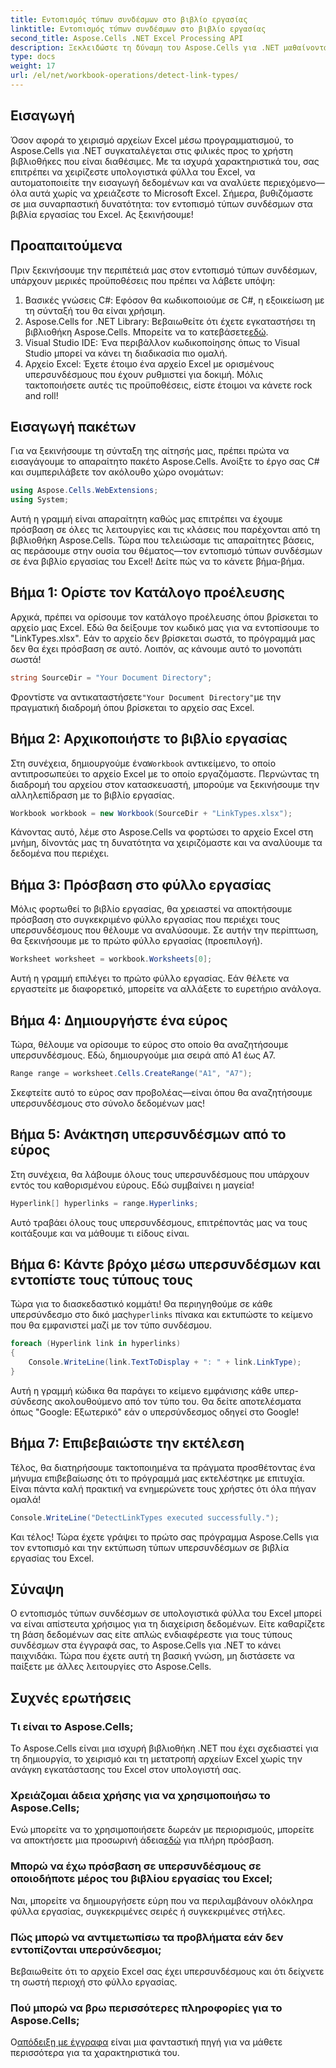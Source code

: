```yaml
---
title: Εντοπισμός τύπων συνδέσμων στο βιβλίο εργασίας
linktitle: Εντοπισμός τύπων συνδέσμων στο βιβλίο εργασίας
second_title: Aspose.Cells .NET Excel Processing API
description: Ξεκλειδώστε τη δύναμη του Aspose.Cells για .NET μαθαίνοντας πώς να εντοπίζετε αποτελεσματικά τους τύπους υπερσυνδέσμων σε υπολογιστικά φύλλα του Excel με αυτόν τον περιεκτικό οδηγό.
type: docs
weight: 17
url: /el/net/workbook-operations/detect-link-types/
---
```

## Εισαγωγή
Όσον αφορά το χειρισμό αρχείων Excel μέσω προγραμματισμού, το Aspose.Cells για .NET συγκαταλέγεται στις φιλικές προς το χρήστη βιβλιοθήκες που είναι διαθέσιμες. Με τα ισχυρά χαρακτηριστικά του, σας επιτρέπει να χειρίζεστε υπολογιστικά φύλλα του Excel, να αυτοματοποιείτε την εισαγωγή δεδομένων και να αναλύετε περιεχόμενο—όλα αυτά χωρίς να χρειάζεστε το Microsoft Excel. Σήμερα, βυθιζόμαστε σε μια συναρπαστική δυνατότητα: τον εντοπισμό τύπων συνδέσμων στα βιβλία εργασίας του Excel. Ας ξεκινήσουμε!
## Προαπαιτούμενα
Πριν ξεκινήσουμε την περιπέτειά μας στον εντοπισμό τύπων συνδέσμων, υπάρχουν μερικές προϋποθέσεις που πρέπει να λάβετε υπόψη:
1. Βασικές γνώσεις C#: Εφόσον θα κωδικοποιούμε σε C#, η εξοικείωση με τη σύνταξή του θα είναι χρήσιμη.
2.  Aspose.Cells for .NET Library: Βεβαιωθείτε ότι έχετε εγκαταστήσει τη βιβλιοθήκη Aspose.Cells. Μπορείτε να το κατεβάσετε[εδώ](https://releases.aspose.com/cells/net/).
3. Visual Studio IDE: Ένα περιβάλλον κωδικοποίησης όπως το Visual Studio μπορεί να κάνει τη διαδικασία πιο ομαλή.
4. Αρχείο Excel: Έχετε έτοιμο ένα αρχείο Excel με ορισμένους υπερσυνδέσμους που έχουν ρυθμιστεί για δοκιμή.
Μόλις τακτοποιήσετε αυτές τις προϋποθέσεις, είστε έτοιμοι να κάνετε rock and roll!
## Εισαγωγή πακέτων
Για να ξεκινήσουμε τη σύνταξη της αίτησής μας, πρέπει πρώτα να εισαγάγουμε το απαραίτητο πακέτο Aspose.Cells. Ανοίξτε το έργο σας C# και συμπεριλάβετε τον ακόλουθο χώρο ονομάτων:
```csharp
using Aspose.Cells.WebExtensions;
using System;
```
Αυτή η γραμμή είναι απαραίτητη καθώς μας επιτρέπει να έχουμε πρόσβαση σε όλες τις λειτουργίες και τις κλάσεις που παρέχονται από τη βιβλιοθήκη Aspose.Cells.
Τώρα που τελειώσαμε τις απαραίτητες βάσεις, ας περάσουμε στην ουσία του θέματος—τον εντοπισμό τύπων συνδέσμων σε ένα βιβλίο εργασίας του Excel! Δείτε πώς να το κάνετε βήμα-βήμα.
## Βήμα 1: Ορίστε τον Κατάλογο προέλευσης
Αρχικά, πρέπει να ορίσουμε τον κατάλογο προέλευσης όπου βρίσκεται το αρχείο μας Excel. Εδώ θα δείξουμε τον κωδικό μας για να εντοπίσουμε το "LinkTypes.xlsx". Εάν το αρχείο δεν βρίσκεται σωστά, το πρόγραμμά μας δεν θα έχει πρόσβαση σε αυτό. Λοιπόν, ας κάνουμε αυτό το μονοπάτι σωστά!
```csharp
string SourceDir = "Your Document Directory";
```
 Φροντίστε να αντικαταστήσετε`"Your Document Directory"`με την πραγματική διαδρομή όπου βρίσκεται το αρχείο σας Excel.
## Βήμα 2: Αρχικοποιήστε το βιβλίο εργασίας
 Στη συνέχεια, δημιουργούμε ένα`Workbook` αντικείμενο, το οποίο αντιπροσωπεύει το αρχείο Excel με το οποίο εργαζόμαστε. Περνώντας τη διαδρομή του αρχείου στον κατασκευαστή, μπορούμε να ξεκινήσουμε την αλληλεπίδραση με το βιβλίο εργασίας.
```csharp
Workbook workbook = new Workbook(SourceDir + "LinkTypes.xlsx");
```
Κάνοντας αυτό, λέμε στο Aspose.Cells να φορτώσει το αρχείο Excel στη μνήμη, δίνοντάς μας τη δυνατότητα να χειριζόμαστε και να αναλύουμε τα δεδομένα που περιέχει.
## Βήμα 3: Πρόσβαση στο φύλλο εργασίας
Μόλις φορτωθεί το βιβλίο εργασίας, θα χρειαστεί να αποκτήσουμε πρόσβαση στο συγκεκριμένο φύλλο εργασίας που περιέχει τους υπερσυνδέσμους που θέλουμε να αναλύσουμε. Σε αυτήν την περίπτωση, θα ξεκινήσουμε με το πρώτο φύλλο εργασίας (προεπιλογή).
```csharp
Worksheet worksheet = workbook.Worksheets[0];
```
Αυτή η γραμμή επιλέγει το πρώτο φύλλο εργασίας. Εάν θέλετε να εργαστείτε με διαφορετικό, μπορείτε να αλλάξετε το ευρετήριο ανάλογα. 
## Βήμα 4: Δημιουργήστε ένα εύρος
Τώρα, θέλουμε να ορίσουμε το εύρος στο οποίο θα αναζητήσουμε υπερσυνδέσμους. Εδώ, δημιουργούμε μια σειρά από A1 έως A7.
```csharp
Range range = worksheet.Cells.CreateRange("A1", "A7");
```
Σκεφτείτε αυτό το εύρος σαν προβολέας—είναι όπου θα αναζητήσουμε υπερσυνδέσμους στο σύνολο δεδομένων μας!
## Βήμα 5: Ανάκτηση υπερσυνδέσμων από το εύρος
Στη συνέχεια, θα λάβουμε όλους τους υπερσυνδέσμους που υπάρχουν εντός του καθορισμένου εύρους. Εδώ συμβαίνει η μαγεία!
```csharp
Hyperlink[] hyperlinks = range.Hyperlinks;
```
Αυτό τραβάει όλους τους υπερσυνδέσμους, επιτρέποντάς μας να τους κοιτάξουμε και να μάθουμε τι είδους είναι.
## Βήμα 6: Κάντε βρόχο μέσω υπερσυνδέσμων και εντοπίστε τους τύπους τους
Τώρα για το διασκεδαστικό κομμάτι! Θα περιηγηθούμε σε κάθε υπερσύνδεσμο στο δικό μας`hyperlinks` πίνακα και εκτυπώστε το κείμενο που θα εμφανιστεί μαζί με τον τύπο συνδέσμου.
```csharp
foreach (Hyperlink link in hyperlinks)
{
	Console.WriteLine(link.TextToDisplay + ": " + link.LinkType);
}
```
Αυτή η γραμμή κώδικα θα παράγει το κείμενο εμφάνισης κάθε υπερ-σύνδεσης ακολουθούμενο από τον τύπο του. Θα δείτε αποτελέσματα όπως "Google: Εξωτερικό" εάν ο υπερσύνδεσμος οδηγεί στο Google!
## Βήμα 7: Επιβεβαιώστε την εκτέλεση
Τέλος, θα διατηρήσουμε τακτοποιημένα τα πράγματα προσθέτοντας ένα μήνυμα επιβεβαίωσης ότι το πρόγραμμά μας εκτελέστηκε με επιτυχία. Είναι πάντα καλή πρακτική να ενημερώνετε τους χρήστες ότι όλα πήγαν ομαλά!
```csharp
Console.WriteLine("DetectLinkTypes executed successfully.");
```
Και τέλος! Τώρα έχετε γράψει το πρώτο σας πρόγραμμα Aspose.Cells για τον εντοπισμό και την εκτύπωση τύπων υπερσυνδέσμων σε βιβλία εργασίας του Excel.
## Σύναψη
Ο εντοπισμός τύπων συνδέσμων σε υπολογιστικά φύλλα του Excel μπορεί να είναι απίστευτα χρήσιμος για τη διαχείριση δεδομένων. Είτε καθαρίζετε τη βάση δεδομένων σας είτε απλώς ενδιαφέρεστε για τους τύπους συνδέσμων στα έγγραφά σας, το Aspose.Cells για .NET το κάνει παιχνιδάκι. Τώρα που έχετε αυτή τη βασική γνώση, μη διστάσετε να παίξετε με άλλες λειτουργίες στο Aspose.Cells.
## Συχνές ερωτήσεις
### Τι είναι το Aspose.Cells;
Το Aspose.Cells είναι μια ισχυρή βιβλιοθήκη .NET που έχει σχεδιαστεί για τη δημιουργία, το χειρισμό και τη μετατροπή αρχείων Excel χωρίς την ανάγκη εγκατάστασης του Excel στον υπολογιστή σας.
### Χρειάζομαι άδεια χρήσης για να χρησιμοποιήσω το Aspose.Cells;
 Ενώ μπορείτε να το χρησιμοποιήσετε δωρεάν με περιορισμούς, μπορείτε να αποκτήσετε μια προσωρινή άδεια[εδώ](https://purchase.aspose.com/temporary-license/) για πλήρη πρόσβαση.
### Μπορώ να έχω πρόσβαση σε υπερσυνδέσμους σε οποιοδήποτε μέρος του βιβλίου εργασίας του Excel;
Ναι, μπορείτε να δημιουργήσετε εύρη που να περιλαμβάνουν ολόκληρα φύλλα εργασίας, συγκεκριμένες σειρές ή συγκεκριμένες στήλες.
### Πώς μπορώ να αντιμετωπίσω τα προβλήματα εάν δεν εντοπίζονται υπερσύνδεσμοι;
Βεβαιωθείτε ότι το αρχείο Excel σας έχει υπερσυνδέσμους και ότι δείχνετε τη σωστή περιοχή στο φύλλο εργασίας.
### Πού μπορώ να βρω περισσότερες πληροφορίες για το Aspose.Cells;
 Ο[απόδειξη με έγγραφα](https://reference.aspose.com/cells/net/) είναι μια φανταστική πηγή για να μάθετε περισσότερα για τα χαρακτηριστικά του.